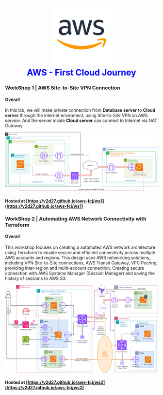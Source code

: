 <h1 align="center" style="color: blue;">
    <div align="center">
        <img src="https://raw.githubusercontent.com/v2d27/aws-fcj/refs/heads/main/ws1/static/images/sssss.png" title="Logo" style="max-width:100%;" width="200" />
    </div>
    AWS - First Cloud Journey<br />
</h1>



### WorkShop 1 | AWS Site-to-Site VPN Connection

#### Overall
In this lab, we will make private connection from **Database server** to **Cloud server** through the internet enviroment, using Site-to-Site VPN on AWS service. And the server inside **Cloud server** can connect to Internet via NAT Gateway.

![intro](/ws1/static/images/1.introduce/intro-03.png)

#### Hosted at [https://v2d27.github.io/aws-fcj/ws1](https://v2d27.github.io/aws-fcj/ws1) 


### WorkShop 2 | Automating AWS Network Connectivity with Terraform

#### Overall
This workshop focuses on creating a automated AWS network architecture using Terraform to enable secure and efficient connectivity across multiple AWS accounts and regions. This design uses AWS networking solutions, including VPN Site-to-Site connections, AWS Transit Gateway, VPC Peering, providing inter-region and multi-account connection. Creating secure connection with AWS Systems Manager (Session Manager) and saving the history of sessions to AWS S3.

![intro](ws2/static/images/ws2.png)

#### Hosted at [https://v2d27.github.io/aws-fcj/ws2](https://v2d27.github.io/aws-fcj/ws2) 


